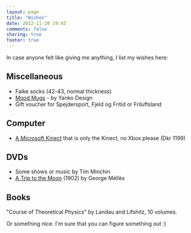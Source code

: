```yaml
---
layout: page
title: "Wishes"
date: 2012-11-20 19:43
comments: false
sharing: true
footer: true
---
```


In case anyone felt like giving me anything, I list my wishes here:

Miscellaneous
-------------

* Falke socks (42-43, normal thickness)
* [Mood Mugs](http://store.yankodesign.com/all-products/mood-mugs) - by Yanko Design
* Gift voucher for Spejdersport, Fjeld og Fritid or Friluftsland

Computer
--------

* [A Microsoft Kinect](http://www.google.com/products/catalog?q=buy+kinect&hl=en&prmd=ivsun&resnum=1&biw=1280&bih=703&um=1&ie=UTF-8&cid=6853633111128295882&ei=ud8ITYeRK8aXOrzZlbEE&sa=X&oi=product_catalog_result&ct=result&resnum=1&ved=0CEsQ8wIwAA#) that is only the Kinect, no Xbox please (Dkr 1199)

DVDs
----

* Some shows or music by Tim Minchin
* [A Trip to the Moon](http://en.wikipedia.org/wiki/A_Trip_to_the_Moon) (1902) by George Méllès

Books
-----

"Course of Theoretical Physics" by Landau and Lifshitz, 10 volumes.

Or something nice. I'm sure that you can figure something out :)
